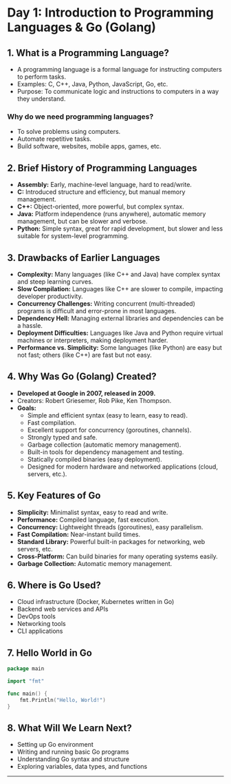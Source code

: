 # Day 1: Introduction to Programming Languages & Go (Golang)

## 1. What is a Programming Language?

- A programming language is a formal language for instructing computers to perform tasks.
- Examples: C, C++, Java, Python, JavaScript, Go, etc.
- Purpose: To communicate logic and instructions to computers in a way they understand.

### Why do we need programming languages?
- To solve problems using computers.
- Automate repetitive tasks.
- Build software, websites, mobile apps, games, etc.

## 2. Brief History of Programming Languages

- **Assembly:** Early, machine-level language, hard to read/write.
- **C:** Introduced structure and efficiency, but manual memory management.
- **C++:** Object-oriented, more powerful, but complex syntax.
- **Java:** Platform independence (runs anywhere), automatic memory management, but can be slower and verbose.
- **Python:** Simple syntax, great for rapid development, but slower and less suitable for system-level programming.

## 3. Drawbacks of Earlier Languages

- **Complexity:** Many languages (like C++ and Java) have complex syntax and steep learning curves.
- **Slow Compilation:** Languages like C++ are slower to compile, impacting developer productivity.
- **Concurrency Challenges:** Writing concurrent (multi-threaded) programs is difficult and error-prone in most languages.
- **Dependency Hell:** Managing external libraries and dependencies can be a hassle.
- **Deployment Difficulties:** Languages like Java and Python require virtual machines or interpreters, making deployment harder.
- **Performance vs. Simplicity:** Some languages (like Python) are easy but not fast; others (like C++) are fast but not easy.

## 4. Why Was Go (Golang) Created?

- **Developed at Google in 2007, released in 2009.**
- Creators: Robert Griesemer, Rob Pike, Ken Thompson.
- **Goals:**
    - Simple and efficient syntax (easy to learn, easy to read).
    - Fast compilation.
    - Excellent support for concurrency (goroutines, channels).
    - Strongly typed and safe.
    - Garbage collection (automatic memory management).
    - Built-in tools for dependency management and testing.
    - Statically compiled binaries (easy deployment).
    - Designed for modern hardware and networked applications (cloud, servers, etc.).

## 5. Key Features of Go

- **Simplicity:** Minimalist syntax, easy to read and write.
- **Performance:** Compiled language, fast execution.
- **Concurrency:** Lightweight threads (goroutines), easy parallelism.
- **Fast Compilation:** Near-instant build times.
- **Standard Library:** Powerful built-in packages for networking, web servers, etc.
- **Cross-Platform:** Can build binaries for many operating systems easily.
- **Garbage Collection:** Automatic memory management.

## 6. Where is Go Used?

- Cloud infrastructure (Docker, Kubernetes written in Go)
- Backend web services and APIs
- DevOps tools
- Networking tools
- CLI applications

## 7. Hello World in Go

```go
package main

import "fmt"

func main() {
    fmt.Println("Hello, World!")
}
```

## 8. What Will We Learn Next?

- Setting up Go environment
- Writing and running basic Go programs
- Understanding Go syntax and structure
- Exploring variables, data types, and functions

---


